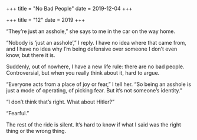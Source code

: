 +++
title = "No Bad People"
date = 2019-12-04
+++

+++
title = "12"
date = 2019
+++

“They’re just an asshole,” she says to me in the car on the way home.

“Nobody is &#8216;just an asshole&#8217;,” I reply. I have no idea where that came from, and I have no idea why I’m being defensive over someone I don’t even know, but there it is.

Suddenly, out of nowhere, I have a new life rule: there are no bad people. Controversial, but when you really think about it, hard to argue.

“Everyone acts from a place of joy or fear,” I tell her. “So being an asshole is just a mode of operating, of picking fear. But it&#8217;s not someone’s identity.&#8221;

“I don’t think that’s right. What about Hitler?&#8221;

“Fearful.”

The rest of the ride is silent. It’s hard to know if what I said was the right thing or the wrong thing.